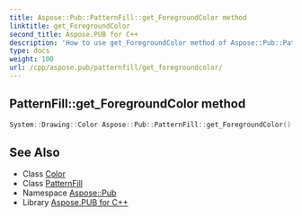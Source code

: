 ```yaml
---
title: Aspose::Pub::PatternFill::get_ForegroundColor method
linktitle: get_ForegroundColor
second_title: Aspose.PUB for C++
description: 'How to use get_ForegroundColor method of Aspose::Pub::PatternFill class in C++.'
type: docs
weight: 100
url: /cpp/aspose.pub/patternfill/get_foregroundcolor/
---
```

## PatternFill::get_ForegroundColor method




```cpp
System::Drawing::Color Aspose::Pub::PatternFill::get_ForegroundColor() const
```

## See Also

* Class [Color](../../../system.drawing/color/)
* Class [PatternFill](../)
* Namespace [Aspose::Pub](../../)
* Library [Aspose.PUB for C++](../../../)
